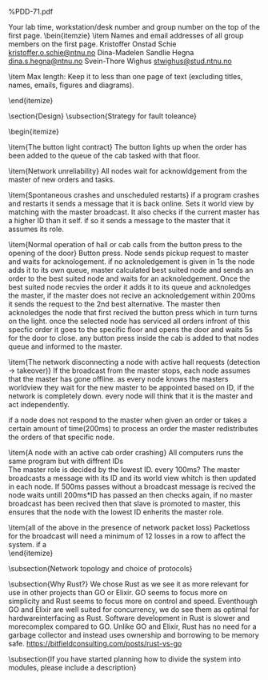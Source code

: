 
%PDD-71.pdf

Your lab time, workstation/desk number and group number on the top of the first page.
\bein{itemzie}
\item Names and email addresses of all group members on the first page.
Kristoffer Onstad Schie kristoffer.o.schie@ntnu.no
Dina-Madelen Sandlie Hegna dina.s.hegna@ntnu.no
Svein-Thore Wighus stwighus@stud.ntnu.no

\item Max length: Keep it to less than one page of text (excluding titles, names, emails, figures and diagrams).

\end{itemize}

\section{Design}
\subsection{Strategy for fault toleance}

\begin{itemize}

\item{The button light contract}
The button lights up when the order has been added to the queue of the cab tasked with that floor.

\item{Network unreliability}
All nodes wait for acknowldgement from the master of new orders and tasks.

\item{Spontaneous crashes and unscheduled restarts}
if a program crashes and restarts it sends a message that it is back online. Sets it world view by matching with the master broadcast. It also checks if the current master has a higher ID than it self. if so it sends a message to the master that it assumes its role.

\item{Normal operation of hall or cab calls from the button press to the opening of the door}
Button press. Node sends pickup request to master and waits for acknologement. if no acknoledgement is given in 1s the node adds it to its own queue, master calculated best suited node and sends an order to the best suited node and waits for an acknoledgement. Once the best suited node recvies the order it adds it to its queue and acknoledges the master, if the master does not recive an acknoledgement within 200ms it sends the request to the 2nd best alternative. The master then acknoledges the node that first recived the button press which in turn turns on the light. once the selected node has serviced all orders infront of this specfic order it goes to the specific floor and opens the door and waits 5s for the door to close. any button press inside the cab is added to that nodes queue and informed to the master. 

\item{The network disconnecting a node with active hall requests (detection -> takeover)}
If the broadcast from the master stops, each node assumes that the master has gone offline. as every node knows the masters worldview they wait for the new master to be appointed based on ID, if the network is completely down. every node will think that it is the master and act independently.

if a node does not respond to the master when given an order or takes a certain amount of time(200ms) to process an order the master redistributes the orders of that specific node.

\item{A node with an active cab order crashing}
All computers runs the same program but with diffrent IDs  
The master role is decided by the lowest ID. every 100ms? The master broadcasts a message with its ID and its world view whitch is then updated in each node. If 500ms passes without a broadcast message is recived the node waits untill 200ms*ID has passed an then checks again, if no master broadcast has been recived then that slave is promoted to master, this ensures that the node with the lowest ID enherits the master role.

\item{all of the above in the presence of network packet loss}
Packetloss for the broadcast will need a minimum of 12 losses in a row to affect the system. if a   
\end{itemize}


\subsection{Network topology and choice of protocols}

\subsection{Why Rust?}
We chose Rust as we see it as more relevant for use in other projects than GO or Elixir.
GO seems to focus more on simplicity and Rust seems to focus more on control and speed. 
Eventhough GO and Elixir are well suited for concurrency, we do see them as optimal for hardwareinterfacing as Rust.
Software development in Rust is slower and morecomplex compared to GO. Unlike GO and Elixir, Rust has no need for a garbage collector and instead uses ownership and borrowing to be memory safe. https://bitfieldconsulting.com/posts/rust-vs-go


\subsection{If you have started planning how to divide the system into modules, please include a description}

